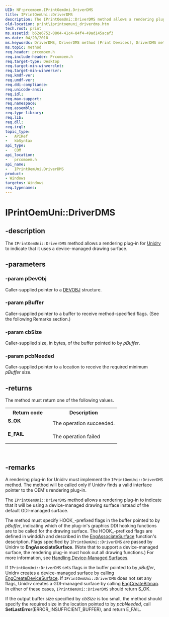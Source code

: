 ```yaml
---
UID: NF:prcomoem.IPrintOemUni.DriverDMS
title: IPrintOemUni::DriverDMS
description: The IPrintOemUni::DriverDMS method allows a rendering plug-in for Unidrv to indicate that it uses a device-managed drawing surface.
old-location: print\iprintoemuni_driverdms.htm
tech.root: print
ms.assetid: b62e6752-0804-41c4-84f4-49ad145acaf3
ms.date: 04/20/2018
ms.keywords: DriverDMS, DriverDMS method [Print Devices], DriverDMS method [Print Devices],IPrintOemUni interface, IPrintOemUni interface [Print Devices],DriverDMS method, IPrintOemUni.DriverDMS, IPrintOemUni::DriverDMS, prcomoem/IPrintOemUni::DriverDMS, print.iprintoemuni_driverdms, print_unidrv-pscript_rendering_fe76a6eb-0c5d-4e12-868b-c2e53df011e8.xml
ms.topic: method
req.header: prcomoem.h
req.include-header: Prcomoem.h
req.target-type: Desktop
req.target-min-winverclnt: 
req.target-min-winversvr: 
req.kmdf-ver: 
req.umdf-ver: 
req.ddi-compliance: 
req.unicode-ansi: 
req.idl: 
req.max-support: 
req.namespace: 
req.assembly: 
req.type-library: 
req.lib: 
req.dll: 
req.irql: 
topic_type:
-	APIRef
-	kbSyntax
api_type:
-	COM
api_location:
-	prcomoem.h
api_name:
-	IPrintOemUni.DriverDMS
product:
- Windows
targetos: Windows
req.typenames: 
---
```


# IPrintOemUni::DriverDMS


## -description


The <code>IPrintOemUni::DriverDMS</code> method allows a rendering plug-in for <a href="https://msdn.microsoft.com/0a51fa2b-3d09-4a5f-9fff-40604877a414">Unidrv</a> to indicate that it uses a device-managed drawing surface.


## -parameters




### -param pDevObj

Caller-supplied pointer to a <a href="https://msdn.microsoft.com/library/windows/hardware/ff547573">DEVOBJ</a> structure.


### -param pBuffer

Caller-supplied pointer to a buffer to receive method-specified flags. (See the following Remarks section.)


### -param cbSize

Caller-supplied size, in bytes, of the buffer pointed to by <i>pBuffer</i>.


### -param pcbNeeded

Caller-supplied pointer to a location to receive the required minimum <i>pBuffer</i> size.


## -returns



The method must return one of the following values.

<table>
<tr>
<th>Return code</th>
<th>Description</th>
</tr>
<tr>
<td width="40%">
<dl>
<dt><b>S_OK</b></dt>
</dl>
</td>
<td width="60%">
The operation succeeded.

</td>
</tr>
<tr>
<td width="40%">
<dl>
<dt><b>E_FAIL</b></dt>
</dl>
</td>
<td width="60%">
The operation failed

</td>
</tr>
</table>
 




## -remarks



A rendering plug-in for Unidrv must implement the <code>IPrintOemUni::DriverDMS</code> method. The method will be called only if Unidrv finds a valid interface pointer to the OEM's rendering plug-in.

The <code>IPrintOemUni::DriverDMS</code> method allows a rendering plug-in to indicate that it will be using a device-managed drawing surface instead of the default GDI-managed surface.

The method must specify HOOK_-prefixed flags in the buffer pointed to by <i>pBuffer</i>, indicating which of the plug-in's graphics DDI hooking functions are to be called for the drawing surface. The HOOK_-prefixed flags are defined in winddi.h and described in the <a href="https://msdn.microsoft.com/library/windows/hardware/ff564183">EngAssociateSurface</a> function's description. Flags specified by <code>IPrintOemUni::DriverDMS</code> are passed by Unidrv to <b>EngAssociateSurface</b>. (Note that to support a device-managed surface, the rendering plug-in must hook out all drawing functions.) For more information, see <a href="https://msdn.microsoft.com/4403165f-c528-450e-9c96-77a9ce0778aa">Handling Device-Managed Surfaces</a>.

If <code>IPrintOemUni::DriverDMS</code> sets flags in the buffer pointed to by <i>pBuffer</i>, Unidrv creates a device-managed surface by calling <a href="https://msdn.microsoft.com/library/windows/hardware/ff564206">EngCreateDeviceSurface</a>. If <code>IPrintOemUni::DriverDMS</code> does not set any flags, Unidrv creates a GDI-managed surface by calling <a href="https://msdn.microsoft.com/library/windows/hardware/ff564199">EngCreateBitmap</a>. In either of these cases, <code>IPrintOemUni::DriverDMS</code> should return S_OK.

If the output buffer size specified by <i>cbSize</i> is too small, the method should specify the required size in the location pointed to by <i>pcbNeeded</i>, call <b>SetLastError</b>(ERROR_INSUFFICIENT_BUFFER), and return E_FAIL.



